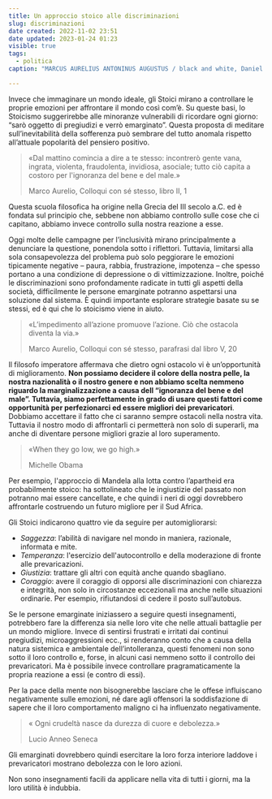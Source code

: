 ```yaml
---
title: Un approccio stoico alle discriminazioni
slug: discriminazioni
date created: 2022-11-02 23:51
date updated: 2023-01-24 01:23
visible: true
tags:
  - politica
caption: "MARCUS AURELIUS ANTONINUS AUGUSTUS / black and white, Daniel Coulmann"

---
```


Invece che immaginare un mondo ideale, gli Stoici mirano a controllare le proprie emozioni per affrontare il mondo così com’è. Su queste basi, lo Stoicismo suggerirebbe alle minoranze vulnerabili di ricordare ogni giorno: “sarò oggetto di pregiudizi e verrò emarginato”. Questa proposta di meditare sull’inevitabilità della sofferenza può sembrare del tutto anomala rispetto all’attuale popolarità del pensiero positivo.

<div class="epigraph">
    <blockquote>
        <p>«Dal mattino comincia a dire a te stesso: incontrerò gente vana, ingrata, violenta, fraudolenta, invidiosa, asociale; tutto ciò capita a costoro per l'ignoranza del bene e del male.»</p>
        <footer>Marco Aurelio, Colloqui con sé stesso, libro II, 1</footer>
    </blockquote>
</div>

Questa scuola filosofica ha origine nella Grecia del III secolo a.C. ed è fondata sul principio che, sebbene non abbiamo controllo sulle cose che ci capitano, abbiamo invece controllo sulla nostra reazione a esse.

Oggi molte delle campagne per l’inclusività mirano principalmente a denunciare la questione, ponendola sotto i riflettori. Tuttavia, limitarsi alla sola consapevolezza del problema può solo peggiorare le emozioni tipicamente negative – paura, rabbia, frustrazione, impotenza – che spesso portano a una condizione di depressione o di vittimizzazione. Inoltre, poiché le discriminazioni sono profondamente radicate in tutti gli aspetti della società, difficilmente le persone emarginate potranno aspettarsi una soluzione dal sistema. È quindi importante esplorare strategie basate su se stessi, ed è qui che lo stoicismo viene in aiuto.

<div class="epigraph">
    <blockquote>
        <p>«L’impedimento all’azione promuove l’azione. Ciò che ostacola diventa la via.»</p>
        <footer>Marco Aurelio, Colloqui con sé stesso, parafrasi dal libro V, 20</footer>
    </blockquote>
</div>

Il filosofo imperatore affermava che dietro ogni ostacolo vi è un’opportunità di miglioramento. **Non possiamo decidere il colore della nostra pelle, la nostra nazionalità o il nostro genere e non abbiamo scelta nemmeno riguardo la marginalizzazione a causa dell “ignoranza del bene e del male”. Tuttavia, siamo perfettamente in grado di usare questi fattori come opportunità per perfezionarci ed essere migliori dei prevaricatori**. Dobbiamo accettare il fatto che ci saranno sempre ostacoli nella nostra vita. Tuttavia il nostro modo di affrontarli ci permetterà non solo di superarli, ma anche di diventare persone migliori grazie al loro superamento.

<div class="epigraph">
    <blockquote>
        <p>«When they go low, we go high.»</p>
        <footer>Michelle Obama</footer>
    </blockquote>
</div>

Per esempio, l'approccio di Mandela alla lotta contro l’apartheid era probabilmente stoico: ha sottolineato che le ingiustizie del passato non potranno mai essere cancellate, e che quindi i neri di oggi dovrebbero affrontarle costruendo un futuro migliore per il Sud Africa.

Gli Stoici indicarono quattro vie da seguire per automigliorarsi:

- _Saggezza_: l’abilità di navigare nel mondo in maniera, razionale, informata e mite.
- _Temperanza_: l'esercizio dell'autocontrollo e della moderazione di fronte alle prevaricazioni.
- _Giustizia_: trattare gli altri con equità anche quando sbagliano.
- _Coraggio_: avere il coraggio di opporsi alle discriminazioni con chiarezza e integrità, non solo in circostanze eccezionali ma anche nelle situazioni ordinarie. Per esempio, rifiutandosi di cedere il posto sull’autobus.

Se le persone emarginate iniziassero a seguire questi insegnamenti, potrebbero fare la differenza sia nelle loro vite che nelle attuali battaglie per un mondo migliore. Invece di sentirsi frustrati e irritati dai continui pregiudizi, microaggressioni ecc., si renderanno conto che a causa della natura sistemica e ambientale dell’intolleranza, questi fenomeni non sono sotto il loro controllo e, forse, in alcuni casi nemmeno sotto il controllo dei prevaricatori. Ma è possibile invece controllare pragramaticamente la propria reazione a essi (e contro di essi).

Per la pace della mente non bisognerebbe lasciare che le offese influiscano negativamente sulle emozioni, né dare agli offensori la soddisfazione di sapere che il loro comportamento maligno ci ha influenzato negativamente.

<div class="epigraph">
    <blockquote>
        <p>« Ogni crudeltà nasce da durezza di cuore e debolezza.»</p>
        <footer>Lucio Anneo Seneca</footer>
    </blockquote>
</div>

Gli emarginati dovrebbero quindi esercitare la loro forza interiore laddove i prevaricatori mostrano debolezza con le loro azioni.

Non sono insegnamenti facili da applicare nella vita di tutti i giorni, ma la loro utilità è indubbia.

